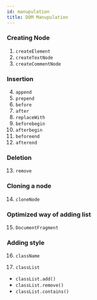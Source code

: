 ```yaml
---
id: manupulation
title: DOM Manupulation
---
```


### Creating Node

1. `createElement`
2. `createTextNode`
3. `createCommentNode`

### Insertion

4. `append`
5. `prepend`
6. `before`
7. `after`
8. `replaceWith`
9. `beforebegin`
10. `afterbegin`
11. `beforeend`
12. `afterend`

### Deletion

13. `remove`

### Cloning a node

14. `cloneNode`

### Optimized way of adding list

15. `DocumentFragment`

### Adding style

16. `className`

17. `classList`

- `classList.add()`
- `classList.remove()`
- `classList.contains()`
